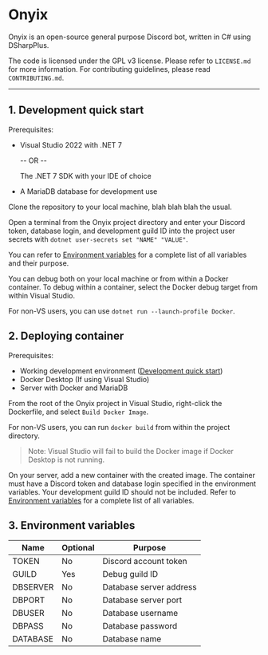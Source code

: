 # Onyix

Onyix is an open-source general purpose Discord bot, written in C# using DSharpPlus.

The code is licensed under the GPL v3 license. Please refer to `LICENSE.md` for more information. For contributing guidelines, please read `CONTRIBUTING.md`.

---

## 1. Development quick start

Prerequisites:
 -  Visual Studio 2022 with .NET 7

    -- OR --

    The .NET 7 SDK with your IDE of choice

 -  A MariaDB database for development use

Clone the repository to your local machine, blah blah blah the usual.

Open a terminal from the Onyix project directory and enter your Discord token, database login, and development guild ID into the project user secrets with `dotnet user-secrets set "NAME" "VALUE"`.

You can refer to [Environment variables](#3-environment-variables) for a complete list of all variables and their purpose.

You can debug both on your local machine or from within a Docker container. To debug within a container, select the Docker debug target from within Visual Studio.

For non-VS users, you can use `dotnet run --launch-profile Docker`.

## 2. Deploying container

Prerequisites:
 -  Working development environment ([Development quick start](#1-development-quick-start))
 -  Docker Desktop (If using Visual Studio)
 -  Server with Docker and MariaDB

From the root of the Onyix project in Visual Studio, right-click the Dockerfile, and select `Build Docker Image`.

For non-VS users, you can run `docker build` from within the project directory.

> Note: Visual Studio will fail to build the Docker image if Docker Desktop is not running.

On your server, add a new container with the created image. The container must have a Discord token and database login specified in the environment variables. Your development guild ID should not be included. Refer to [Environment variables](#3-environment-variables) for a complete list of all variables.

## 3. Environment variables

| **Name** | **Optional** | **Purpose**             |
| -------- | ------------ | ----------------------- |
| TOKEN    | No           | Discord account token   |
| GUILD    | Yes          | Debug guild ID          |
| DBSERVER | No           | Database server address |
| DBPORT   | No           | Database server port    |
| DBUSER   | No           | Database username       |
| DBPASS   | No           | Database password       |
| DATABASE | No           | Database name           |
